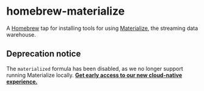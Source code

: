 # homebrew-materialize

A [Homebrew] tap for installing tools for using [Materialize], the
streaming data warehouse.

## Deprecation notice

The `materialized` formula has been disabled, as we no longer support running
Materialize locally.
[**Get early access to our new cloud-native experience.**][ea]

[Materialize]: https://materialize.com
[Homebrew]: https://brew.sh
[ea]: https://materialize.com/register/
